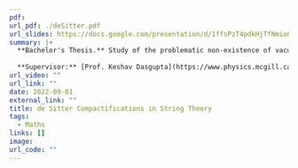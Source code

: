 ```yaml
---
pdf: 
url_pdf: ./deSitter.pdf
url_slides: https://docs.google.com/presentation/d/1ffsPzT4pdkHjTfNmio6b1vfO1PmGmTw5/edit#slide=id.p1
summary: |+
  **Bachelor's Thesis.** Study of the problematic non-existence of vacua with de Sitter isometries occurring in type II superstring theory. Used generalized coherent states over super Minkowski space with these isometries for non-singular compactifications to the de Sitter spacetime, a candidate to model our Lorentzian universe.
  
  **Supervisor:** [Prof. Keshav Dasgupta](https://www.physics.mcgill.ca/~keshav/)
url_video: ""
url_link: ""
date: 2022-09-01
external_link: ""
title: de Sitter Compactifications in String Theory
tags:
  - Maths
links: []
image: 
url_code: ""
---
```

